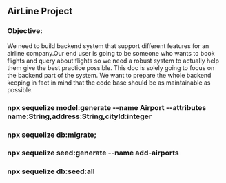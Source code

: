 ## AirLine Project


### Objective:

We need to build backend system that support different features for an airline company.Our end user is going to be someone who wants to book flights and query about flights so we need a robust system to actually help them give the best practice possible. This doc is solely going to focus on the backend part of the system. We want to prepare the whole backend keeping in fact in mind that the code base should be as maintainable as possible.


### npx sequelize model:generate --name Airport --attributes name:String,address:String,cityId:integer
### npx sequelize db:migrate;

### npx sequelize seed:generate --name add-airports
### npx sequelize db:seed:all